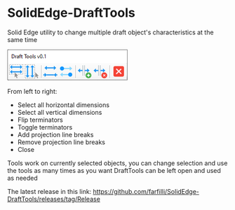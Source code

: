 # SolidEdge-DraftTools
Solid Edge utility to change multiple draft object's characteristics at the same time

<img src="MainForm.png">

From left to right:

- Select all horizontal dimensions
- Select all vertical dimensions
- Flip terminators
- Toggle terminators
- Add projection line breaks
- Remove projection line breaks
- Close

Tools work on currently selected objects, you can change selection and use the tools as many times as you want
DraftTools can be left open and used as needed

The latest release in this link: https://github.com/farfilli/SolidEdge-DraftTools/releases/tag/Release
